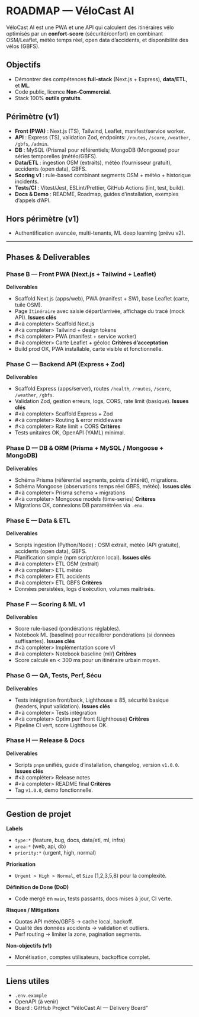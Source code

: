 ﻿# ROADMAP — VéloCast AI

VéloCast AI est une PWA et une API qui calculent des itinéraires vélo optimisés par un **confort-score** (sécurité/confort) en combinant OSM/Leaflet, météo temps réel, open data d’accidents, et disponibilité des vélos (GBFS).

## Objectifs
- Démontrer des compétences **full-stack** (Next.js + Express), **data/ETL**, et **ML**.
- Code public, licence **Non-Commercial**.
- Stack 100% **outils gratuits**.

## Périmètre (v1)
- **Front (PWA)** : Next.js (TS), Tailwind, Leaflet, manifest/service worker.
- **API** : Express (TS), validation Zod, endpoints: `/routes`, `/score`, `/weather`, `/gbfs`, `/admin`.
- **DB** : MySQL (Prisma) pour référentiels; MongoDB (Mongoose) pour séries temporelles (météo/GBFS).
- **Data/ETL** : ingestion OSM (extraits), météo (fournisseur gratuit), accidents (open data), GBFS.
- **Scoring v1** : rule-based combinant segments OSM + météo + historique incidents.
- **Tests/CI** : Vitest/Jest, ESLint/Prettier, GitHub Actions (lint, test, build).
- **Docs & Demo** : README, Roadmap, guides d’installation, exemples d’appels d’API.

## Hors périmètre (v1)
- Authentification avancée, multi-tenants, ML deep learning (prévu v2).

---

## Phases & Deliverables

### Phase B — Front PWA (Next.js + Tailwind + Leaflet)
**Deliverables**
- Scaffold Next.js (apps/web), PWA (manifest + SW), base Leaflet (carte, tuile OSM).
- Page `Itinéraire` avec saisie départ/arrivée, affichage du tracé (mock API).
**Issues clés**
- #<à compléter> Scaffold Next.js
- #<à compléter> Tailwind + design tokens
- #<à compléter> PWA (manifest + service worker)
- #<à compléter> Carte Leaflet + géoloc
**Critères d’acceptation**
- Build prod OK, PWA installable, carte visible et fonctionnelle.

### Phase C — Backend API (Express + Zod)
**Deliverables**
- Scaffold Express (apps/server), routes `/health`, `/routes`, `/score`, `/weather`, `/gbfs`.
- Validation Zod, gestion erreurs, logs, CORS, rate limit (basique).
**Issues clés**
- #<à compléter> Scaffold Express + Zod
- #<à compléter> Routing & error middleware
- #<à compléter> Rate limit + CORS
**Critères**
- Tests unitaires OK, OpenAPI (YAML) minimal.

### Phase D — DB & ORM (Prisma + MySQL / Mongoose + MongoDB)
**Deliverables**
- Schéma Prisma (référentiel segments, points d’intérêt), migrations.
- Schéma Mongoose (observations temps réel GBFS, météo).
**Issues clés**
- #<à compléter> Prisma schema + migrations
- #<à compléter> Mongoose models (time-series)
**Critères**
- Migrations OK, connexions DB paramétrées via `.env`.

### Phase E — Data & ETL
**Deliverables**
- Scripts ingestion (Python/Node) : OSM extrait, météo (API gratuite), accidents (open data), GBFS.
- Planification simple (npm script/cron local).
**Issues clés**
- #<à compléter> ETL OSM (extrait)
- #<à compléter> ETL météo
- #<à compléter> ETL accidents
- #<à compléter> ETL GBFS
**Critères**
- Données persistées, logs d’exécution, volumes maîtrisés.

### Phase F — Scoring & ML v1
**Deliverables**
- Score rule-based (pondérations réglables).
- Notebook ML (baseline) pour recalibrer pondérations (si données suffisantes).
**Issues clés**
- #<à compléter> Implémentation score v1
- #<à compléter> Notebook baseline (ml/)
**Critères**
- Score calculé en < 300 ms pour un itinéraire urbain moyen.

### Phase G — QA, Tests, Perf, Sécu
**Deliverables**
- Tests intégration front/back, Lighthouse ≥ 85, sécurité basique (headers, input validation).
**Issues clés**
- #<à compléter> Tests intégration
- #<à compléter> Optim perf front (Lighthouse)
**Critères**
- Pipeline CI vert, score Lighthouse OK.

### Phase H — Release & Docs
**Deliverables**
- Scripts `pnpm` unifiés, guide d’installation, changelog, version `v1.0.0`.
**Issues clés**
- #<à compléter> Release notes
- #<à compléter> README final
**Critères**
- Tag `v1.0.0`, demo fonctionnelle.

---

## Gestion de projet

**Labels**
- `type:*` (feature, bug, docs, data/etl, ml, infra)  
- `area:*` (web, api, db)  
- `priority:*` (urgent, high, normal)

**Priorisation**
- `Urgent > High > Normal`, et `Size` (1,2,3,5,8) pour la complexité.

**Définition de Done (DoD)**
- Code mergé en `main`, tests passants, docs mises à jour, CI verte.

**Risques / Mitigations**
- Quotas API météo/GBFS → cache local, backoff.
- Qualité des données accidents → validation et outliers.
- Perf routing → limiter la zone, pagination segments.

**Non-objectifs (v1)**
- Monétisation, comptes utilisateurs, backoffice complet.

---

## Liens utiles
- `.env.example`
- OpenAPI (à venir)
- Board : GitHub Project “VéloCast AI — Delivery Board”